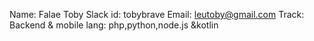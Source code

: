 Name: Falae Toby
Slack id: tobybrave
Email: leutoby@gmail.com
Track: Backend & mobile
lang: php,python,node.js &kotlin